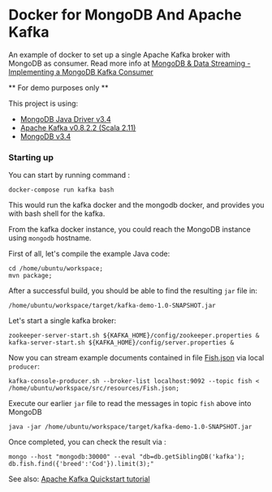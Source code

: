 # Docker for MongoDB And Apache Kafka
An example of docker to set up a single Apache Kafka broker with MongoDB as consumer. 
Read more info at [MongoDB & Data Streaming - Implementing a MongoDB Kafka Consumer](https://www.mongodb.com/blog/post/mongodb-and-data-streaming-implementing-a-mongodb-kafka-consumer)

** For demo purposes only ** 

This project is using: 

* [MongoDB Java Driver v3.4](http://mongodb.github.io/mongo-java-driver/3.4/)
* [Apache Kafka v0.8.2.2 (Scala 2.11)](https://www.apache.org/dyn/closer.cgi?path=/kafka/0.8.2.2/kafka_2.11-0.8.2.2.tgz)
* [MongoDB v3.4](https://www.mongodb.com/mongodb-3.4)


### Starting up

You can start by running command :

```
docker-compose run kafka bash
```

This would run the kafka docker and the mongodb docker, and provides you with bash shell for the kafka.

From the kafka docker instance, you could reach the MongoDB instance using `mongodb` hostname.

First of all, let's compile the example Java code: 

```
cd /home/ubuntu/workspace; 
mvn package; 
```

After a successful build, you should be able to find the resulting `jar` file in:

```
/home/ubuntu/workspace/target/kafka-demo-1.0-SNAPSHOT.jar
```


Let's start a single kafka broker:

```
zookeeper-server-start.sh ${KAFKA_HOME}/config/zookeeper.properties &
kafka-server-start.sh ${KAFKA_HOME}/config/server.properties &
```

Now you can stream example documents contained in file [Fish.json](kafka/workspace/src/resources/Fish.json) via local `producer`: 
```
kafka-console-producer.sh --broker-list localhost:9092 --topic fish < /home/ubuntu/workspace/src/resources/Fish.json;
```

Execute our earlier `jar` file to read the messages in topic `fish` above into MongoDB

```
java -jar /home/ubuntu/workspace/target/kafka-demo-1.0-SNAPSHOT.jar
```

Once completed, you can check the result via : 

```
mongo --host "mongodb:30000" --eval "db=db.getSiblingDB('kafka'); db.fish.find({'breed':'Cod'}).limit(3);"
```

See also: [Apache Kafka Quickstart tutorial](https://kafka.apache.org/quickstart)
